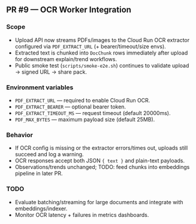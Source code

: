 ## PR #9 — OCR Worker Integration

### Scope
- Upload API now streams PDFs/images to the Cloud Run OCR extractor configured via `PDF_EXTRACT_URL` (+ bearer/timeout/size envs).
- Extracted text is chunked into `DocChunk` rows immediately after upload for downstream explain/trend workflows.
- Public smoke test (`scripts/smoke-e2e.sh`) continues to validate upload → signed URL → share pack.

### Environment variables
- `PDF_EXTRACT_URL` — required to enable Cloud Run OCR.
- `PDF_EXTRACT_BEARER` — optional bearer token.
- `PDF_EXTRACT_TIMEOUT_MS` — request timeout (default 20000ms).
- `PDF_MAX_BYTES` — maximum payload size (default 25MB).

### Behavior
- If OCR config is missing or the extractor errors/times out, uploads still succeed and log a warning.
- OCR responses accept both JSON `{ text }` and plain-text payloads.
- Observations/trends unchanged; TODO: feed chunks into embeddings pipeline in later PR.

### TODO
- Evaluate batching/streaming for large documents and integrate with embeddings/indexer.
- Monitor OCR latency + failures in metrics dashboards.
